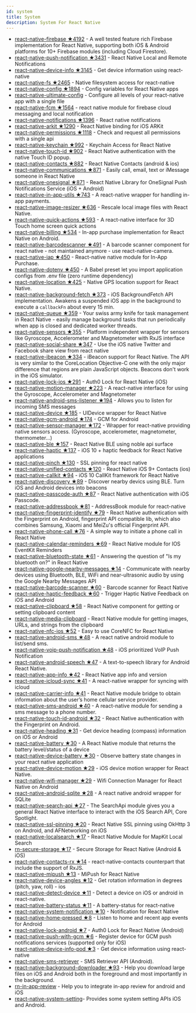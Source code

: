 ```yaml
---
id: system
title: System
description: System For React Native
---
```


- [react-native-firebase ★4192](https://github.com/invertase/react-native-firebase) - A well tested feature rich Firebase implementation for React Native, supporting both iOS & Android platforms for 10+ Firebase modules (including Cloud Firestore).
- [react-native-push-notification ★3431](https://github.com/zo0r/react-native-push-notification) - React Native Local and Remote Notifications
- [react-native-device-info ★3145](https://github.com/rebeccahughes/react-native-device-info) - Get device information using react-native
- [react-native-fs ★2465](https://github.com/johanneslumpe/react-native-fs) - Native filesystem access for react-native
- [react-native-config ★1894](https://github.com/luggit/react-native-config) - Config variables for React Native apps
- [react-native-ultimate-config](https://github.com/maxkomarychev/react-native-ultimate-config) - Configure all levels of your react-native app with a single file
- [react-native-fcm ★1564](https://github.com/evollu/react-native-fcm) - react native module for firebase cloud messaging and local notification
- [react-native-notifications ★1396](https://github.com/wix/react-native-notifications) - React native notifications
- [react-native-arkit ★1290](https://github.com/HippoAR/react-native-arkit) - React Native binding for iOS ARKit
- [react-native-permissions ★1118](https://github.com/yonahforst/react-native-permissions) - Check and request all permissions with a single api
- [react-native-keychain ★992](https://github.com/oblador/react-native-keychain) - Keychain Access for React Native
- [react-native-touch-id ★902](https://github.com/naoufal/react-native-touch-id) - React Native authentication with the native Touch ID popup.
- [react-native-contacts ★882](https://github.com/rt2zz/react-native-contacts) - React Native Contacts (android & ios)
- [react-native-communications ★871](https://github.com/anarchicknight/react-native-communications) - Easily call, email, text or iMessage someone in React Native
- [react-native-onesignal ★871](https://github.com/geektimecoil/react-native-onesignal) - React Native Library for OneSignal Push Notifications Service (iOS + Android)
- [react-native-in-app-utils ★743](https://github.com/chirag04/react-native-in-app-utils) - A react-native wrapper for handling in-app payments.
- [react-native-image-resizer ★636](https://github.com/bamlab/react-native-image-resizer) - Rescale local image files with React Native.
- [react-native-quick-actions ★593](https://github.com/madriska/react-native-quick-actions) - A react-native interface for 3D Touch home screen quick actions
- [react-native-billing ★534](https://github.com/idehub/react-native-billing) - In-app purchase implementation for React Native on Android.
- [react-native-barcodescanner ★491](https://github.com/ideacreation/react-native-barcodescanner) - A barcode scanner component for react native - not maintained anymore - use react-native-camera.
- [react-native-iap ★450](https://github.com/dooboolab/react-native-iap) - React-native native module for In-App Purchase.
- [react-native-dotenv ★450](https://github.com/zetachang/react-native-dotenv) - A Babel preset let you import application configs from .env file (zero runtime dependency)
- [react-native-location ★425](https://github.com/timfpark/react-native-location) - Native GPS location support for React Native.
- [react-native-background-fetch ★373](https://github.com/transistorsoft/react-native-background-fetch) - iOS BackgroundFetch API implementation. Awakens a suspended iOS app in the background to execute a `callbackFn` about every 15 min.
- [react-native-queue ★359](https://github.com/billmalarky/react-native-queue) - Your swiss army knife for task management in React Native - easily manage background tasks that run periodically when app is closed and dedicated worker threads.
- [react-native-sensors ★355](https://github.com/react-native-sensors/react-native-sensors) - Platform independent wrapper for sensors like Gyroscope, Accelerometer and Magnetometer with RxJS interface
- [react-native-social-share ★347](https://github.com/doefler/react-native-social-share) - Use the iOS native Twitter and Facebook share view from react native
- [react-native-ibeacon ★334](https://github.com/geniuxconsulting/react-native-ibeacon) - iBeacon support for React Native. The API is very similar to the CoreLocation Objective-C one with the only major difference that regions are plain JavaScript objects. Beacons don't work in the iOS simulator.
- [react-native-lock-ios ★291](https://github.com/auth0/react-native-lock-ios) - Auth0 Lock for React Native (iOS)
- [react-native-motion-manager ★223](https://github.com/pwmckenna/react-native-motion-manager) - A react-native interface for using the Gyroscope, Accelerometer and Magnetometer
- [react-native-android-sms-listener ★194](https://github.com/CentaurWarchief/react-native-android-sms-listener) - Allows you to listen for incoming SMS messages
- [react-native-device ★185](https://github.com/GertjanReynaert/react-native-device) - UIDevice wrapper for React Native
- [react-native-gcm-android ★174](https://github.com/oney/react-native-gcm-android) - GCM for Android
- [react-native-sensor-manager ★172](https://github.com/kprimice/react-native-sensor-manager) - Wrapper for react-native providing native sensors access. (Gyroscope, accelerometer, magnetometer, thermometer...)
- [react-native-ble ★157](https://github.com/jacobrosenthal/react-native-ble) - React Native BLE using noble api surface
- [react-native-haptic ★137](https://github.com/charlesvinette/react-native-haptic) - iOS 10 + haptic feedback for React Native applications
- [react-native-pinch ★130](https://github.com/localz/react-native-pinch) - SSL pinning for react native
- [react-native-unified-contacts ★120](https://github.com/joshuapinter/react-native-unified-contacts) - React Native iOS 9+ Contacts (ios)
- [react-native-callkit ★94](https://github.com/ianlin/react-native-callkit) - iOS 10 CallKit framework for React Native
- [react-native-discovery ★89](https://github.com/yonahforst/react-native-discovery) - Discover nearby devics using BLE. Turn iOS and Android devices into beacons
- [react-native-passcode-auth ★87](https://github.com/naoufal/react-native-passcode-auth) - React Native authentication with iOS Passcode.
- [react-native-addressbook ★81](https://github.com/rt2zz/react-native-addressbook) - AddressBook module for react-native
- [react-native-fingerprint-identify ★79](https://github.com/williamtran29/react-native-fingerprint-identify) - React Native authentication with the Fingerprint on Android, fingerprint API compatible lib, which also combines Samsung, Xiaomi and MeiZu's official Fingerprint API.
- [react-native-phone-call ★76](https://github.com/tiaanduplessis/react-native-phone-call) - A simple way to initiate a phone call in React Native
- [react-native-calendar-reminders ★69](https://github.com/wmcmahan/React-Native-CalendarReminders) - React Native module for IOS EventKit Reminders
- [react-native-bluetooth-state ★61](https://github.com/frostney/react-native-bluetooth-state) - Answering the question of "Is my bluetooth on?" in React Native
- [react-native-google-nearby-messages ★14](https://github.com/mrousavy/react-native-google-nearby-messages) - Communicate with nearby devices using Bluetooth, BLE, WiFi and near-ultrasonic audio by using the Google Nearby Messages API
- [react-native-barcode-scanner ★60](https://github.com/lifuzu/ReactNativeBarcodeScanner) - Barcode scanner for React Native
- [react-native-haptic-feedback ★60](https://github.com/mkuczera/react-native-haptic-feedback) - Trigger Haptic Native Feedback on iOS and Android
- [react-native-clipboard ★58](https://github.com/silentcloud/react-native-clipboard) - React Native component for getting or setting clipboard content
- [react-native-media-clipboard](https://github.com/Jarred-Sumner/react-native-media-clipboard) - React Native module for getting images, URLs, and strings from the clipboard
- [react-native-nfc-ios ★52](https://github.com/barodeur/react-native-nfc-ios) - Easy to use CoreNFC for React Native
- [react-native-android-sms ★48](https://github.com/msmakhlouf/react-native-android-sms) - A react native android module to list/send sms.
- [react-native-voip-push-notification ★48](https://github.com/ianlin/react-native-voip-push-notification) - iOS prioritized VoIP Push Notification
- [react-native-android-speech ★47](https://github.com/mihirsoni/react-native-android-speech) - A text-to-speech library for Android React Native.
- [react-native-app-info ★42](https://github.com/Iragne/react-native-app-info) - React Native app info and version
- [react-native-icloud-sync ★41](https://github.com/chirag04/react-native-icloud-sync) - A react-native wrapper for syncing with icloud
- [react-native-carrier-info ★41](https://github.com/anarchicknight/react-native-carrier-info) - React Native module bridge to obtain information about the user’s home cellular service provider.
- [react-native-sms-android ★40](https://github.com/rhaker/react-native-sms-android) - A react-native module for sending a sms message to a phone number.
- [react-native-touch-id-android ★32](https://github.com/ElekenAgency/react-native-touch-id-android) - React Native authentication with the Fingerprint on Android.
- [react-native-heading ★31](https://github.com/yonahforst/react-native-heading) - Get device heading (compass) information on iOS or Android
- [react-native-battery ★30](https://github.com/oojr/react-native-battery) - A React Native module that returns the battery level/status of a device
- [react-native-device-battery ★30](https://github.com/robinpowered/react-native-device-battery) - Observe battery state changes in your react native application
- [react-native-device-motion ★29](https://github.com/paramaggarwal/react-native-device-motion) - iOS device motion wrapper for React Native.
- [react-native-wifi-manager ★29](https://github.com/skierkowski/react-native-wifi-manager) - Wifi Connection Manager for React Native on Android
- [react-native-android-sqlite ★28](https://github.com/jbrodriguez/react-native-android-sqlite) - A react native android wrapper for SQLite
- [react-native-search-api ★27](https://github.com/ombori/react-native-search-api) - The SearchApi module gives you a general React Native interface to interact with the iOS Search API, Core Spotlight.
- [react-native-ssl-pinning ★20](https://github.com/MaxToyberman/react-native-ssl-pinning) - React Native SSL pinning using OkHttp 3 on Android, and AFNetworking on iOS
- [react-native-localsearch ★17](https://github.com/wmcmahan/React-Native-LocalSearch) - React Native Module for MapKit Local Search
- [rn-secure-storage ★17](https://github.com/talut/rn-secure-storage) - Secure Storage for React Native (Android & iOS)
- [react-native-contacts-rx ★14](https://github.com/JeanLebrument/react-native-contacts-rx) - react-native-contacts counterpart that include the support of RxJS.
- [react-native-mipush ★13](https://github.com/cpunion/react-native-mipush) - MiPush for React Native
- [react-native-device-angles ★12](https://github.com/cristianszwarc/RNDeviceAngles) - Get rotation information in degrees (pitch, yaw, roll) - ios
- [react-native-detect-device ★11](https://github.com/peachmeco/react-native-detect-device) - Detect a device on iOS or android in react-native.
- [react-native-battery-status ★11](https://github.com/remobile/react-native-battery-status) - A battery-status for react-native
- [react-native-system-notification ★10](https://github.com/Neson/react-native-system-notification) - Notification for React Native
- [react-native-home-pressed ★8](https://github.com/evanjmg/react-native-home-pressed) - Listen to home and recent app events for Android
- [react-native-lock-android ★7](https://github.com/auth0/react-native-lock-android) - Auth0 Lock for React Native (Android)
- [react-native-push-with-gcm ★6](https://github.com/lilach/react-native-push-with-gcm) - Register device for GCM push notifications services (supported only for iOS)
- [react-native-device-info-pod ★3](https://github.com/mchinyakov/react-native-device-info) - Get device information using react-native
- [react-native-sms-retriever](https://github.com/Bruno-Furtado/react-native-sms-retriever) - SMS Retriever API (Android).
- [react-native-background-downloader ★93](https://github.com/EkoLabs/react-native-background-downloader) - Help you download large files on iOS and Android both in the foreground and most importantly in the background.
- [rn-in-app-review](https://github.com/ravirupareliya/rn-in-app-review) - Help you to integrate in-app review for android and iOS
- [react-native-system-setting](https://github.com/c19354837/react-native-system-setting)- Provides some system setting APIs iOS and Android.
